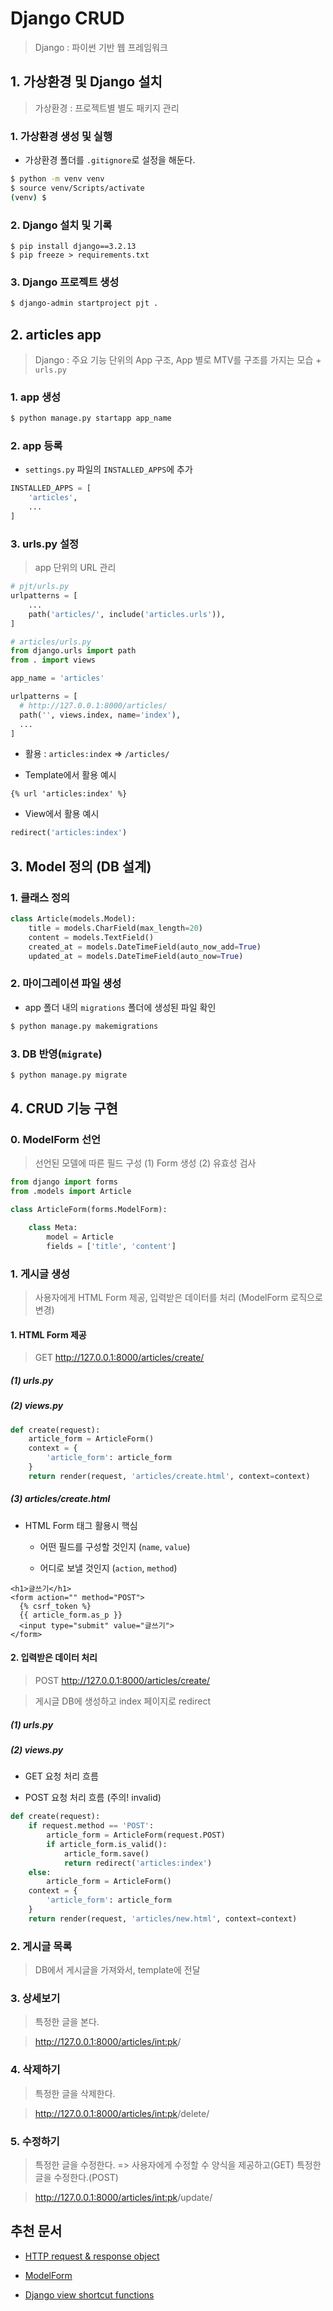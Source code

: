 # Django CRUD 

> Django : 파이썬 기반 웹 프레임워크 

## 1. 가상환경 및 Django 설치

> 가상환경 : 프로젝트별 별도 패키지 관리

### 1. 가상환경 생성 및 실행

* 가상환경 폴더를 `.gitignore`로 설정을 해둔다.

```bash
$ python -m venv venv
$ source venv/Scripts/activate
(venv) $
```

### 2. Django 설치 및 기록

```
$ pip install django==3.2.13
$ pip freeze > requirements.txt
```

### 3. Django 프로젝트 생성

```bash
$ django-admin startproject pjt .
```

## 2. articles app 

> Django : 주요 기능 단위의 App 구조, App 별로 MTV를 구조를 가지는 모습 + `urls.py` 

### 1. app 생성

```bash
$ python manage.py startapp app_name
```

### 2. app 등록

* `settings.py` 파일의 `INSTALLED_APPS`에 추가

```python
INSTALLED_APPS = [
    'articles',
    ...
]
```

### 3. urls.py 설정

> app 단위의 URL 관리

```python
# pjt/urls.py
urlpatterns = [
    ...
    path('articles/', include('articles.urls')),
]
```

```python
# articles/urls.py
from django.urls import path 
from . import views

app_name = 'articles'

urlpatterns = [
  # http://127.0.0.1:8000/articles/
  path('', views.index, name='index'),
  ...
]
```

* 활용 : `articles:index` => `/articles/`

* Template에서 활용 예시
```django
{% url 'articles:index' %}
```

* View에서 활용 예시

```python
redirect('articles:index')
```

## 3. Model 정의 (DB 설계)

### 1. 클래스 정의

```python
class Article(models.Model):
    title = models.CharField(max_length=20)
    content = models.TextField()
    created_at = models.DateTimeField(auto_now_add=True)
    updated_at = models.DateTimeField(auto_now=True)
```

### 2. 마이그레이션 파일 생성

* app 폴더 내의 `migrations` 폴더에 생성된 파일 확인

```bash
$ python manage.py makemigrations
```

### 3. DB 반영(`migrate`)

```bash
$ python manage.py migrate
```

## 4. CRUD 기능 구현

### 0. ModelForm 선언

> 선언된 모델에 따른 필드 구성 (1) Form 생성 (2) 유효성 검사

```python
from django import forms
from .models import Article

class ArticleForm(forms.ModelForm):

    class Meta:
        model = Article
        fields = ['title', 'content']
```

### 1. 게시글 생성

> 사용자에게 HTML Form 제공, 입력받은 데이터를 처리 (ModelForm 로직으로 변경)

#### 1. HTML Form 제공

> GET http://127.0.0.1:8000/articles/create/

##### (1) urls.py 

##### (2) views.py

```python
def create(request):
    article_form = ArticleForm()
    context = {
        'article_form': article_form
    }
    return render(request, 'articles/create.html', context=context)
```

##### (3) articles/create.html

* HTML Form 태그 활용시 핵심

  * 어떤 필드를 구성할 것인지 (`name`, `value`)

  * 어디로 보낼 것인지 (`action`, `method`)

```django
<h1>글쓰기</h1>
<form action="" method="POST">
  {% csrf_token %}
  {{ article_form.as_p }}
  <input type="submit" value="글쓰기">
</form>
```

#### 2. 입력받은 데이터 처리

> POST http://127.0.0.1:8000/articles/create/

> 게시글 DB에 생성하고 index 페이지로 redirect

##### (1) urls.py

##### (2) views.py

* GET 요청 처리 흐름

* POST 요청 처리 흐름 (주의! invalid)

```python
def create(request):
    if request.method == 'POST':
        article_form = ArticleForm(request.POST)
        if article_form.is_valid():
            article_form.save()
            return redirect('articles:index')
    else: 
        article_form = ArticleForm()
    context = {
        'article_form': article_form
    }
    return render(request, 'articles/new.html', context=context)
```

### 2. 게시글 목록

> DB에서 게시글을 가져와서, template에 전달

### 3. 상세보기

> 특정한 글을 본다.

> http://127.0.0.1:8000/articles/<int:pk>/

### 4. 삭제하기

> 특정한 글을 삭제한다.

> http://127.0.0.1:8000/articles/<int:pk>/delete/

### 5. 수정하기

> 특정한 글을 수정한다. => 사용자에게 수정할 수 양식을 제공하고(GET) 특정한 글을 수정한다.(POST)

> http://127.0.0.1:8000/articles/<int:pk>/update/


## 추천 문서

* [HTTP request & response object](https://docs.djangoproject.com/en/4.1/ref/request-response/)

* [ModelForm](https://docs.djangoproject.com/en/4.1/topics/forms/modelforms/)

* [Django view shortcut functions](https://docs.djangoproject.com/en/4.1/topics/http/shortcuts/)

